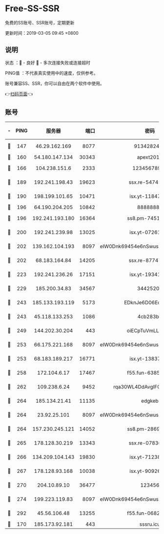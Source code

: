 # Free-SS-SSR

免费的SS账号、SSR账号，定期更新

更新时间：2019-03-05 09:45 +0800

## 说明

状态     ：🙂 - 良好 🙁 - 多次连接失败或连接超时

PING值   ：不代表真实使用中的速度，仅供参考。

账号兼容SS、SSR，你可以自由在两个软件中使用。

👉[扫码页面](https://liesauer.github.io/free-ss-ssr.github.io/)👈

## 账号

|-|PING|服务器|端口|密码|加密方式|区域|
|:----:|:----:|:-----:|-----:|:----:|:----:|:----:|
|🙂|147|46.29.162.169|8077|9134282479|aes-256-cfb|RU|
|🙂|160|54.180.147.134|30343|apext2019|chacha20|KR|
|🙂|166|104.238.151.6|2333|12345678900|aes-256-cfb|JP|
|🙂|189|192.241.198.43|19623|ssx.re-54745370|aes-256-cfb|US|
|🙂|190|198.199.101.65|10471|isx.yt-11847851|aes-256-cfb|US|
|🙂|196|64.190.204.205|10842|88888888|rc4-md5|US|
|🙂|196|192.241.193.180|16364|ss8.pm-74519137|aes-256-cfb|US|
|🙂|200|192.241.239.98|13025|isx.yt-07261682|aes-256-cfb|US|
|🙂|202|139.162.104.193|8097|eIW0Dnk69454e6nSwuspv9DmS201tQ0D|aes-256-cfb|JP|
|🙂|202|68.183.164.84|14205|ssx.re-87747678|aes-256-cfb|US|
|🙂|223|192.241.236.26|17151|isx.yt-19341877|aes-256-cfb|US|
|🙂|229|185.200.34.83|34567|34425208|aes-256-cfb|US|
|🙂|243|185.133.193.119|5173|EDknJe6D06EoWDaw|aes-256-cfb|US|
|🙂|243|45.118.133.253|1086|4cb283b8|aes-256-cfb|SG|
|🙂|249|144.202.30.204|443|oiECpTuVmLLxk4Ts|aes-256-cfb|US|
|🙂|253|66.175.221.168|8097|eIW0Dnk69454e6nSwuspv9DmS201tQ0D|aes-256-cfb|US|
|🙂|253|68.183.189.217|16771|isx.yt-13837724|aes-256-cfb|SG|
|🙂|258|172.104.6.17|17467|f55.fun-63855041|aes-256-cfb|US|
|🙂|262|109.238.6.24|9452|rqa30WL4DdAvgIFG6Fs3znzTa|aes-256-cfb|FR|
|🙂|264|185.134.21.41|11135|edgkeb|aes-256-cfb|GB|
|🙂|264|23.92.25.101|8097|eIW0Dnk69454e6nSwuspv9DmS201tQ0D|aes-256-cfb|US|
|🙂|264|157.230.245.121|14052|ss8.pm-28692844|aes-256-cfb|SG|
|🙂|265|178.128.30.219|13343|ssx.re-07836021|aes-256-cfb|SG|
|🙂|266|134.209.104.143|19830|isx.yt-71238117|aes-256-cfb|SG|
|🙂|267|178.128.93.168|10038|isx.yt-90926277|aes-256-cfb|SG|
|🙂|270|204.10.89.10|36477|123456|aes-256-cfb|US|
|🙂|274|199.223.119.83|8097|eIW0Dnk69454e6nSwuspv9DmS201tQ0D|aes-256-cfb|US|
|🙂|292|45.56.106.48|13255|f55.fun-06824617|aes-256-cfb|US|
|🙂|170|185.173.92.181|443|sssru.icu|rc4-md5|RU|
